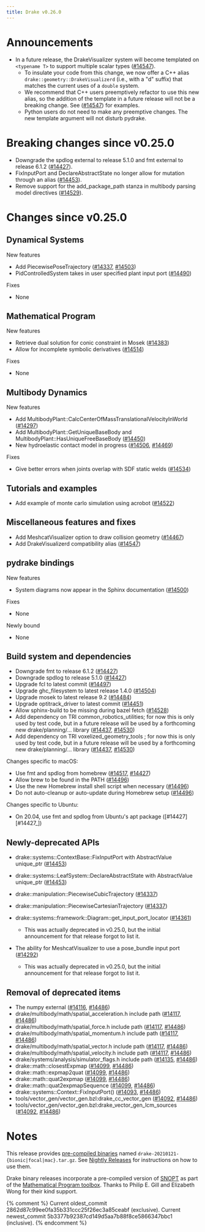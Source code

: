 ```yaml
---
title: Drake v0.26.0
---
```


# Announcements

* In a future release, the DrakeVisualizer system will become templated on
  `<typename T>` to support multiple scalar types ([#14547][_#14547]).
  * To insulate your code from this change, we now offer a C++ alias
    `drake::geometry::DrakeVisualizerd` (i.e., with a "d" suffix) that
    matches the current uses of a `double` system.
  * We recommend that C++ users preemptively refactor to use this new alias, so
    the addition of the template in a future release will not be a breaking
    change.  See ([#14547][_#14547]) for examples.
  * Python users do not need to make any preemptive changes.  The new template
    argument will not disturb pydrake.

# Breaking changes since v0.25.0

* Downgrade the spdlog external to release 5.1.0 and fmt external to release 6.1.2 ([#14427][_#14427]).
* FixInputPort and DeclareAbstractState no longer allow for mutation through an alias ([#14453][_#14453]).
* Remove support for the add_package_path stanza in multibody parsing model directives  ([#14529][_#14529]).

# Changes since v0.25.0

## Dynamical Systems

New features

* Add PiecewisePoseTrajectory ([#14337][_#14337], [#14503][_#14503])
* PidControlledSystem takes in user specified plant input port ([#14490][_#14490])

Fixes

* None

## Mathematical Program

New features

* Retrieve dual solution for conic constraint in Mosek ([#14383][_#14383])
* Allow for incomplete symbolic derivatives ([#14514][_#14514])

Fixes

* None

## Multibody Dynamics

New features

* Add MultibodyPlant::CalcCenterOfMassTranslationalVelocityInWorld ([#14297][_#14297])
* Add MultibodyPlant::GetUniqueBaseBody and MultibodyPlant::HasUniqueFreeBaseBody ([#14450][_#14450])
* New hydroelastic contact model in progress ([#14506][_#14506], [#14469][_#14469])

Fixes

* Give better errors when joints overlap with SDF static welds ([#14534][_#14534])

## Tutorials and examples

* Add example of monte carlo simulation using acrobot ([#14522][_#14522])

## Miscellaneous features and fixes

* Add MeshcatVisualizer option to draw collision geometry ([#14467][_#14467])
* Add DrakeVisualizerd compatibility alias ([#14547][_#14547])

## pydrake bindings

New features

* System diagrams now appear in the Sphinx documentation ([#14500][_#14500])

Fixes

* None

Newly bound

* None

## Build system and dependencies

* Downgrade fmt to release 6.1.2 ([#14427][_#14427])
* Downgrade spdlog to release 5.1.0 ([#14427][_#14427])
* Upgrade fcl to latest commit ([#14497][_#14497])
* Upgrade ghc_filesystem to latest release 1.4.0 ([#14504][_#14504])
* Upgrade mosek to latest release 9.2 ([#14484][_#14484])
* Upgrade optitrack_driver to latest commit ([#14451][_#14451])
* Allow sphinx-build to be missing during bazel fetch ([#14528][_#14528])
* Add dependency on TRI common_robotics_utilities; for now this is only used by test code, but in a future release will be used by a forthcoming new drake/planning/... library ([#14437][_#14437], [#14530][_#14530])
* Add dependency on TRI voxelized_geometry_tools ; for now this is only used by test code, but in a future release will be used by a forthcoming new drake/planning/... library ([#14437][_#14437], [#14530][_#14530])

Changes specific to macOS:

* Use fmt and spdlog from homebrew ([#14517][_#14517], [#14427][_#14427])
* Allow brew to be found in the PATH ([#14496][_#14496])
* Use the new Homebrew install shell script when necessary ([#14496][_#14496])
* Do not auto-cleanup or auto-update during Homebrew setup ([#14496][_#14496])

Changes specific to Ubuntu:

* On 20.04, use fmt and spdlog from Ubuntu's apt package ([#14427][#14427_])

## Newly-deprecated APIs

* drake::systems::ContextBase::FixInputPort with AbstractValue unique_ptr ([#14453][_#14453])
* drake::systems::LeafSystem::DeclareAbstractState with AbstractValue unique_ptr ([#14453][_#14453])
* drake::manipulation::PiecewiseCubicTrajectory ([#14337][_#14337])
* drake::manipulation::PiecewiseCartesianTrajectory ([#14337][_#14337])
* drake::systems::framework::Diagram::get_input_port_locator ([#14361][_#14361])

  * This was actually deprecated in v0.25.0, but the initial announcement for that release forgot to list it.

* The ability for MeshcatVisualizer to use a pose_bundle input port ([#14292][_#14292])

  * This was actually deprecated in v0.25.0, but the initial announcement for that release forgot to list it.

## Removal of deprecated items

* The numpy external ([#14116][_#14116], [#14486][_#14486])
* drake/multibody/math/spatial_acceleration.h include path ([#14117][_#14117], [#14486][_#14486])
* drake/multibody/math/spatial_force.h include path ([#14117][_#14117], [#14486][_#14486])
* drake/multibody/math/spatial_momentum.h include path ([#14117][_#14117], [#14486][_#14486])
* drake/multibody/math/spatial_vector.h include path ([#14117][_#14117], [#14486][_#14486])
* drake/multibody/math/spatial_velocity.h include path ([#14117][_#14117], [#14486][_#14486])
* drake/systems/analysis/simulator_flags.h include path ([#14135][_#14135], [#14486][_#14486])
* drake::math::closestExpmap ([#14099][_#14099], [#14486][_#14486])
* drake::math::expmap2quat ([#14099][_#14099], [#14486][_#14486])
* drake::math::quat2expmap ([#14099][_#14099], [#14486][_#14486])
* drake::math::quat2expmapSequence ([#14099][_#14099], [#14486][_#14486])
* drake::systems::Context::FixInputPort() ([#14093][_#14093], [#14486][_#14486])
* tools/vector_gen/vector_gen.bzl:drake_cc_vector_gen ([#14092][_#14092], [#14486][_#14486])
* tools/vector_gen/vector_gen.bzl:drake_vector_gen_lcm_sources ([#14092][_#14092], [#14486][_#14486])

# Notes

This release provides [pre-compiled binaries](https://github.com/RobotLocomotion/drake/releases/tag/v0.24.0) named
``drake-20210121-{bionic|focal|mac}.tar.gz``. See [Nightly Releases](/from_binary.html#nightly-releases) for instructions on how to use them.

Drake binary releases incorporate a pre-compiled version of [SNOPT](https://ccom.ucsd.edu/~optimizers/solvers/snopt/) as part of the
[Mathematical Program toolbox](https://drake.mit.edu/doxygen_cxx/group__solvers.html). Thanks to
Philip E. Gill and Elizabeth Wong for their kind support.

[_#14092]: https://github.com/RobotLocomotion/drake/pull/14092
[_#14093]: https://github.com/RobotLocomotion/drake/pull/14093
[_#14099]: https://github.com/RobotLocomotion/drake/pull/14099
[_#14116]: https://github.com/RobotLocomotion/drake/pull/14116
[_#14117]: https://github.com/RobotLocomotion/drake/pull/14117
[_#14135]: https://github.com/RobotLocomotion/drake/pull/14135
[_#14292]: https://github.com/RobotLocomotion/drake/pull/14292
[_#14297]: https://github.com/RobotLocomotion/drake/pull/14297
[_#14337]: https://github.com/RobotLocomotion/drake/pull/14337
[_#14361]: https://github.com/RobotLocomotion/drake/pull/14361
[_#14383]: https://github.com/RobotLocomotion/drake/pull/14383
[_#14427]: https://github.com/RobotLocomotion/drake/pull/14427
[_#14437]: https://github.com/RobotLocomotion/drake/pull/14437
[_#14450]: https://github.com/RobotLocomotion/drake/pull/14450
[_#14451]: https://github.com/RobotLocomotion/drake/pull/14451
[_#14453]: https://github.com/RobotLocomotion/drake/pull/14453
[_#14467]: https://github.com/RobotLocomotion/drake/pull/14467
[_#14469]: https://github.com/RobotLocomotion/drake/pull/14469
[_#14484]: https://github.com/RobotLocomotion/drake/pull/14484
[_#14486]: https://github.com/RobotLocomotion/drake/pull/14486
[_#14490]: https://github.com/RobotLocomotion/drake/pull/14490
[_#14496]: https://github.com/RobotLocomotion/drake/pull/14496
[_#14497]: https://github.com/RobotLocomotion/drake/pull/14497
[_#14500]: https://github.com/RobotLocomotion/drake/pull/14500
[_#14503]: https://github.com/RobotLocomotion/drake/pull/14503
[_#14504]: https://github.com/RobotLocomotion/drake/pull/14504
[_#14506]: https://github.com/RobotLocomotion/drake/pull/14506
[_#14514]: https://github.com/RobotLocomotion/drake/pull/14514
[_#14517]: https://github.com/RobotLocomotion/drake/pull/14517
[_#14522]: https://github.com/RobotLocomotion/drake/pull/14522
[_#14528]: https://github.com/RobotLocomotion/drake/pull/14528
[_#14529]: https://github.com/RobotLocomotion/drake/pull/14529
[_#14530]: https://github.com/RobotLocomotion/drake/pull/14530
[_#14534]: https://github.com/RobotLocomotion/drake/pull/14534
[_#14547]: https://github.com/RobotLocomotion/drake/pull/14547

{% comment %}
  Current oldest_commit 2862d87c99ee0fa35b331ccc25f26ec3a85ceabf (exclusive).
  Current newest_commit 5b3377b92387cd149d5aa7b88f8ce5866347bbc1 (inclusive).
{% endcomment %}

